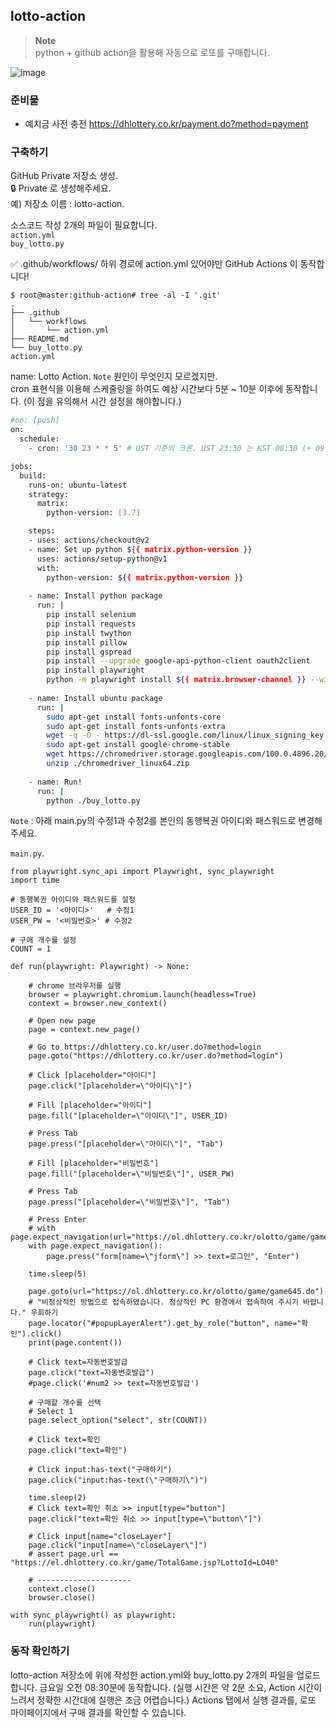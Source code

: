 ## lotto-action
> **Note**  
> python + github action을 활용해 자동으로 로또를 구매합니다.

![image](https://github.com/ieunune/lotto-action/assets/50124623/7c592099-2b61-4ade-8a2f-3071440cd7fc)

### 준비물
  - 예치금 사전 충전 https://dhlottery.co.kr/payment.do?method=payment

### 구축하기
GitHub Private 저장소 생성.  
🔒 Private 로 생성해주세요.  
예) 저장소 이름 : lotto-action. 


소스코드 작성
2개의 파일이 필요합니다.  
`action.yml`  
`buy_lotto.py`

✅ .github/workflows/ 하위 경로에 action.yml 있어야만 GitHub Actions 이 동작합니다!
``` 
$ root@master:github-action# tree -al -I '.git'  
.  
├── .github
│   └── workflows
│       └── action.yml
├── README.md
└── buy_lotto.py
action.yml  
```

name: Lotto Action. 
`Note` 
원인이 무엇인지 모르겠지만.  
cron 표현식을 이용해 스케줄링을 하여도 예상 시간보다 5분 ~ 10분 이후에 동작합니다. (이 점을 유의해서 시간 설정을 해야합니다.)

``` bash
#on: [push]
on:
  schedule:
    - cron: '30 23 * * 5' # UST 기준의 크론. UST 23:30 는 KST 08:30 (+ 09:00)

jobs:
  build:
    runs-on: ubuntu-latest
    strategy:
      matrix:
        python-version: [3.7]

    steps:
    - uses: actions/checkout@v2
    - name: Set up python ${{ matrix.python-version }}
      uses: actions/setup-python@v1
      with:
        python-version: ${{ matrix.python-version }}
    
    - name: Install python package
      run: |        
        pip install selenium
        pip install requests        
        pip install twython
        pip install pillow    
        pip install gspread        
        pip install --upgrade google-api-python-client oauth2client
        pip install playwright
        python -m playwright install ${{ matrix.browser-channel }} --with-deps
    
    - name: Install ubuntu package
      run: |        
        sudo apt-get install fonts-unfonts-core
        sudo apt-get install fonts-unfonts-extra
        wget -q -O - https://dl-ssl.google.com/linux/linux_signing_key.pub | sudo apt-key add        
        sudo apt-get install google-chrome-stable    
        wget https://chromedriver.storage.googleapis.com/100.0.4896.20/chromedriver_linux64.zip
        unzip ./chromedriver_linux64.zip           
      
    - name: Run!      
      run: |        
        python ./buy_lotto.py
```
`Note` : 아래 main.py의 수정1과 수정2를 본인의 동행복권 아이디와 패스워드로 변경해주세요.

`main.py`. 
```
from playwright.sync_api import Playwright, sync_playwright
import time

# 동행복권 아이디와 패스워드를 설정
USER_ID = '<아이디>'   # 수정1  
USER_PW = '<비밀번호>' # 수정2

# 구매 개수를 설정
COUNT = 1

def run(playwright: Playwright) -> None:

    # chrome 브라우저를 실행
    browser = playwright.chromium.launch(headless=True)
    context = browser.new_context()

    # Open new page
    page = context.new_page()

    # Go to https://dhlottery.co.kr/user.do?method=login
    page.goto("https://dhlottery.co.kr/user.do?method=login")

    # Click [placeholder="아이디"]
    page.click("[placeholder=\"아이디\"]")

    # Fill [placeholder="아이디"]
    page.fill("[placeholder=\"아이디\"]", USER_ID)

    # Press Tab
    page.press("[placeholder=\"아이디\"]", "Tab")

    # Fill [placeholder="비밀번호"]
    page.fill("[placeholder=\"비밀번호\"]", USER_PW)

    # Press Tab
    page.press("[placeholder=\"비밀번호\"]", "Tab")

    # Press Enter
    # with page.expect_navigation(url="https://ol.dhlottery.co.kr/olotto/game/game645.do"):
    with page.expect_navigation():
        page.press("form[name=\"jform\"] >> text=로그인", "Enter")
    
    time.sleep(5)
    
    page.goto(url="https://ol.dhlottery.co.kr/olotto/game/game645.do")    
    # "비정상적인 방법으로 접속하였습니다. 정상적인 PC 환경에서 접속하여 주시기 바랍니다." 우회하기
    page.locator("#popupLayerAlert").get_by_role("button", name="확인").click()
    print(page.content())

    # Click text=자동번호발급
    page.click("text=자동번호발급")
    #page.click('#num2 >> text=자동번호발급')

    # 구매할 개수를 선택
    # Select 1
    page.select_option("select", str(COUNT))

    # Click text=확인
    page.click("text=확인")

    # Click input:has-text("구매하기")
    page.click("input:has-text(\"구매하기\")")

    time.sleep(2)
    # Click text=확인 취소 >> input[type="button"]
    page.click("text=확인 취소 >> input[type=\"button\"]")

    # Click input[name="closeLayer"]
    page.click("input[name=\"closeLayer\"]")
    # assert page.url == "https://el.dhlottery.co.kr/game/TotalGame.jsp?LottoId=LO40"

    # ---------------------
    context.close()
    browser.close()

with sync_playwright() as playwright:
    run(playwright)
```
### 동작 확인하기
lotto-action 저장소에 위에 작성한 action.yml와 buy_lotto.py 2개의 파일을 업로드 합니다.
금요일 오전 08:30분에 동작합니다. (실행 시간은 약 2분 소요, Action 시간이 느려서 정확한 시간대에 실행은 조금 어렵습니다.)
Actions 탭에서 실행 결과를, 로또 마이페이지에서 구매 결과를 확인할 수 있습니다.
